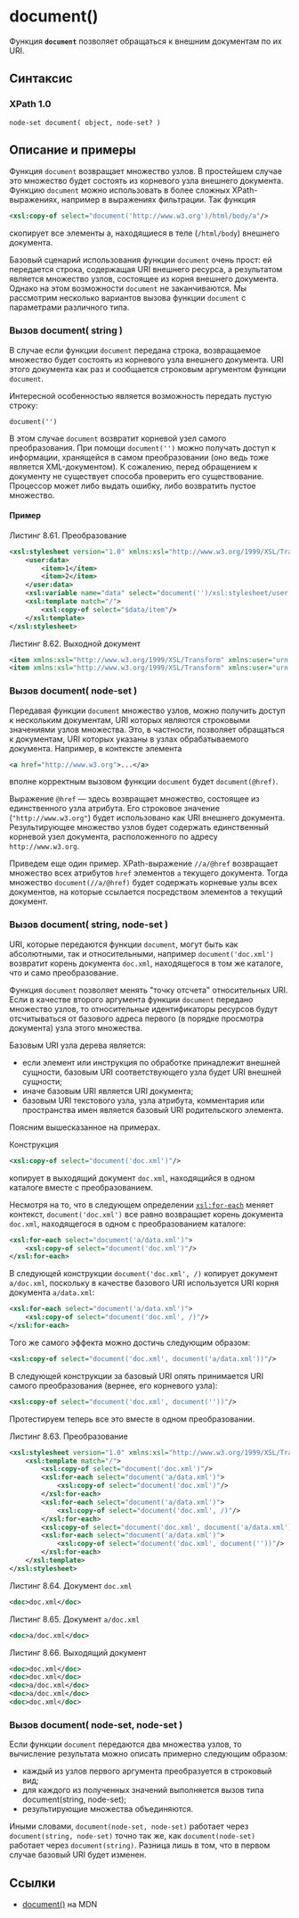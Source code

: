 # document()

Функция **`document`** позволяет обращаться к внешним документам по их URI.

## Синтаксис

### XPath 1.0

```
node-set document( object, node-set? )
```

## Описание и примеры

Функция `document` возвращает множество узлов. В простейшем случае это множество будет состоять из корневого узла внешнего документа. Функцию `document` можно использовать в более сложных XPath-выражениях, например в выражениях фильтрации. Так функция

```xml
<xsl:copy-of select="document('http://www.w3.org')/html/body/a"/>
```

скопирует все элементы а, находящиеся в теле (`/html/body`) внешнего документа.

Базовый сценарий использования функции `document` очень прост: ей передается строка, содержащая URI внешнего ресурса, а результатом является множество узлов, состоящее из корня внешнего документа. Однако на этом возможности `document` не заканчиваются. Мы рассмотрим несколько вариантов вызова функции `document` с параметрами различного типа.

### Вызов document( string )

В случае если функции `document` передана строка, возвращаемое множество будет состоять из корневого узла внешнего документа. URI этого документа как раз и сообщается строковым аргументом функции `document`.

Интересной особенностью является возможность передать пустую строку:

```
document('')
```

В этом случае `document` возвратит корневой узел самого преобразования. При помощи `document('')` можно получать доступ к информации, хранящейся в самом преобразовании (оно ведь тоже является ХМL-документом). К сожалению, перед обращением к документу не существует способа проверить его существование. Процессор может либо выдать ошибку, либо возвратить пустое множество.

#### Пример

Листинг 8.61. Преобразование

```xml
<xsl:stylesheet version="1.0" xmlns:xsl="http://www.w3.org/1999/XSL/Transform" xmlns:user="urn:user-namespace">
    <user:data>
        <item>1</item>
        <item>2</item>
    </user:data>
    <xsl:variable name="data" select="document('')/xsl:stylesheet/user:data"/>
    <xsl:template match="/">
        <xsl:copy-of select="$data/item"/>
    </xsl:template>
</xsl:stylesheet>
```

Листинг 8.62. Выходной документ

```xml
<item xmlns:xsl="http://www.w3.org/1999/XSL/Transform" xmlns:user="urn:user-namespace">1</item>
<item xmlns:xsl="http://www.w3.org/1999/XSL/Transform" xmlns:user="urn:user-namespace">2</item>
```

### Вызов document( node-set )

Передавая функции `document` множество узлов, можно получить доступ к нескольким документам, URI которых являются строковыми значениями узлов множества. Это, в частности, позволяет обращаться к документам, URI которых указаны в узлах обрабатываемого документа. Например, в контексте элемента

```xml
<а href="http://www.w3.org">...</а>
```

вполне корректным вызовом функции `document` будет `document(@href)`.

Выражение `@href` — здесь возвращает множество, состоящее из единственного узла атрибута. Его строковое значение (`"http://www.w3.org"`) будет использовано как URI внешнего документа. Результирующее множество узлов будет содержать единственный корневой узел документа, расположенного по адресу `http://www.w3.org`.

Приведем еще один пример. XPath-выражение `//a/@href` возвращает множество всех атрибутов `href` элементов `а` текущего документа. Тогда множество `document(//a/@href)` будет содержать корневые узлы всех документов, на которые ссылается посредством элементов а текущий документ.

### Вызов document( string, node-set )

URI, которые передаются функции `document`, могут быть как абсолютными, так и относительными, например `document('doc.xml')` возвратит корень документа `doc.xml`, находящегося в том же каталоге, что и само преобразование.

Функция `document` позволяет менять "точку отсчета" относительных URI. Если в качестве второго аргумента функции `document` передано множество узлов, то относительные идентификаторы ресурсов будут отсчитываться от базового адреса первого (в порядке просмотра документа) узла этого множества.

Базовым URI узла дерева является:

- если элемент или инструкция по обработке принадлежит внешней сущности, базовым URI соответствующего узла будет URI внешней сущности;
- иначе базовым URI является URI документа;
- базовым URI текстового узла, узла атрибута, комментария или пространства имен является базовый URI родительского элемента.

Поясним вышесказанное на примерах.

Конструкция

```xml
<xsl:copy-of select="document('doc.xml')"/>
```

копирует в выходящий документ `doc.xml`, находящийся в одном каталоге вместе с преобразованием.

Несмотря на то, что в следующем определении [`xsl:for-each`](/xslt/xsl-for-each/) меняет контекст, `document('doc.xml')` все равно возвращает корень документа `doc.xml`, находящегося в одном с преобразованием каталоге:

```xml
<xsl:for-each select="document('a/data.xml')">
    <xsl:copy-of select="document('doc.xml')"/>
</xsl:for-each>
```

В следующей конструкции `document('doc.xml', /)` копирует документ `a/doc.xml`, поскольку в качестве базового URI используется URI корня документа `a/data.xml`:

```xml
<xsl:for-each select="document('a/data.xml')">
    <xsl:copy-of select="document('doc.xml', /)"/>
</xsl:for-each>
```

Того же самого эффекта можно достичь следующим образом:

```xml
<xsl:copy-of select="document('doc.xml', document('a/data.xml'))"/>
```

В следующей конструкции за базовый URI опять принимается URI самого преобразования (вернее, его корневого узла):

```xml
<xsl:copy-of select="document('doc.xml', document(''))"/>
```

Протестируем теперь все это вместе в одном преобразовании.

Листинг 8.63. Преобразование

```xml
<xsl:stylesheet version="1.0" xmlns:xsl="http://www.w3.org/1999/XSL/Transform">
    <xsl:template match="/">
        <xsl:copy-of select="document('doc.xml')"/>
        <xsl:for-each select="document('a/data.xml')">
            <xsl:copy-of select="document('doc.xml')"/>
        </xsl:for-each>
        <xsl:for-each select="document('a/data.xml')">
            <xsl:copy-of select="document('doc.xml', /)"/>
        </xsl:for-each>
        <xsl:copy-of select="document('doc.xml', document('a/data.xml'))"/>
        <xsl:for-each select="document('a/data.xml')">
            <xsl:copy-of select="document('doc.xml', document(''))"/>
        </xsl:for-each>
    </xsl:template>
</xsl:stylesheet>
```

Листинг 8.64. Документ `doc.xml`

```xml
<doc>doc.xml</doc>
```

Листинг 8.65. Документ `a/doc.xml`

```xml
<doc>a/doc.xml</doc>
```

Листинг 8.66. Выходящий документ

```xml
<doc>doc.xml</doc>
<doc>doc.xml</doc>
<doc>a/doc.xml</doc>
<doc>a/doc.xml</doc>
<doc>doc.xml</doc>
```

### Вызов document( node-set, node-set )

Если функции `document` передаются два множества узлов, то вычисление результата можно описать примерно следующим образом:

- каждый из узлов первого аргумента преобразуется в строковый вид;
- для каждого из полученных значений выполняется вызов типа document(string, node-set);
- результирующие множества объединяются.

Иными словами, `document(node-set, node-set)` работает через `document(string, node-set)` точно так же, как `document(node-set)` работает через `document(string)`. Разница лишь в том, что в первом случае базовый URI будет изменен.

## Ссылки

- [document()](https://developer.mozilla.org/en-US/docs/Web/XPath/Functions/document) на MDN
